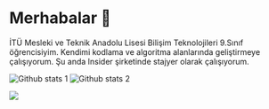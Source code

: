 <!--
**semihcanitez/semihcanitez** is a ✨ _special_ ✨ repository because its `README.md` (this file) appears on your GitHub profile.

Here are some ideas to get you started:

- 🔭 I’m currently working on ...
- 🌱 I’m currently learning ...
- 👯 I’m looking to collaborate on ...
- 🤔 I’m looking for help with ...
- 💬 Ask me about ...
- 📫 How to reach me: ...
- 😄 Pronouns: ...
- ⚡ Fun fact: ...
-->

# Merhabalar 👋

İTÜ Mesleki ve Teknik Anadolu Lisesi Bilişim Teknolojileri 9.Sınıf öğrencisiyim. Kendimi kodlama ve algoritma alanlarında geliştirmeye çalışıyorum. Şu anda Insider şirketinde stajyer olarak çalışıyorum.

![Github stats 1](https://github-readme-stats.vercel.app/api?username=semihcanitez&layout=compact&show_icons=true&theme=dracula)
![Github stats 2](https://github-readme-stats.vercel.app/api/top-langs/?username=semihcanitez&layout=compact&show_icons=true&theme=dracula)

<a href="https://www.linkedin.com/in/semihcanitez/"><img src="https://www.vectorlogo.zone/logos/linkedin/linkedin-ar21.svg"></a>
